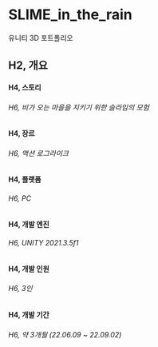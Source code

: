 # SLIME_in_the_rain
유니티 3D 포트폴리오

## H2, 개요
#### H4, 스토리
###### H6, 비가 오는 마을을 지키기 위한 슬라임의 모험
#### H4, 장르
###### H6, 액션 로그라이크
#### H4, 플랫폼
###### H6, PC
#### H4, 개발 엔진
###### H6, UNITY 2021.3.5f1
#### H4, 개발 인원
###### H6, 3인
#### H4, 개발 기간
###### H6, 약 3개월 (22.06.09 ~ 22.09.02)
